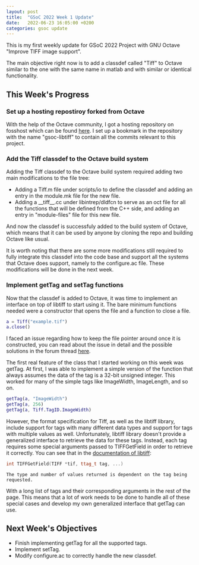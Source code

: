 ```yaml
---
layout: post
title:  "GSoC 2022 Week 1 Update"
date:   2022-06-23 16:05:00 +0200
categories: gsoc update
---
```

This is my first weekly update for GSoC 2022 Project with GNU Octave "Improve TIFF image support".

The main objective right now is to add a classdef called "Tiff" to Octave similar to the one with the same name in matlab and with similar or identical functionality.

## This Week's Progress

### Set up a hosting repostiroy forked from Octave

With the help of the Octave community, I got a hosting repository on fosshost which can be found [here](https://hg.octave.org/octave-libtiff/). I set up a bookmark in the repository with the name "gsoc-libtiff" to contain all the commits relevant to this project.

### Add the Tiff classdef to the Octave build system

Adding the Tiff classdef to the Octave build system required adding two main modifications to the file tree:  
- Adding a Tiff.m file under scripts/io to define the classdef and adding an entry in the module.mk file for the new file.
- Adding a \_\_tiff\_\_.cc under libintrep/dldfcn to serve as an oct file for all the functions that will be defined from the C++ side, and adding an entry in "module-files" file for this new file.

And now the classdef is successfuly added to the build system of Octave, which means that it can be used by anyone by cloning the repo and building Octave like usual.

It is worth noting that there are some more modifications still required to fully integrate this classdef  into the code base and support all the systems that Octave does support, namely to the configure.ac file. These modifications will be done in the next week.

### Implement getTag and setTag functions

Now that the classdef is added to Octave, it was time to implement an interface on top of libtiff to start using it. The bare minimum functions needed were a constructor that opens the file and a function to close a file.
```matlab
a = Tiff("example.tif")
a.close()
```
I faced an issue regarding how to keep the file pointer around once it is constructed, you can read about the issue in detail and the possible solutions in the forum thread [here](https://octave.discourse.group/t/tying-a-c-pointer-to-an-octave-object/2865).

The first real feature of the class that I started working on this week was getTag. At first, I was able to implement a simple version of the function that always assumes the data of the tag is a 32-bit unsigned integer. This worked for many of the simple tags like ImageWidth, ImageLength, and so on.
```matlab
getTag(a, "ImageWidth")
getTag(a, 256)
getTag(a, Tiff.TagID.ImageWidth)
```

However, the format specification for Tiff, as well as the libtiff library, include support for tags with many different data types and support for tags with multiple values as well. Unfortunately, libtiff library doesn't provide a generalized interface to retrieve the data for these tags. Instead, each tag requires some special arguments passed to TIFFGetField in order to retrieve it correctly.  You can see that in the [documentation of libtiff](https://libtiff.gitlab.io/libtiff/man/TIFFGetField.3tiff.html):
```cpp
int TIFFGetField(TIFF *tif, ttag_t tag, ...)
```
```
The type and number of values returned is dependent on the tag being requested.
```

With a long list of tags and their corresponding arguments in the rest of the page.
This means that a lot of work needs to be done to handle all of these special cases and develop my own generalized interface that getTag can use.

## Next Week's Objectives
- Finish implementing getTag for all the supported tags.
- Implement setTag.
- Modify configure.ac to correctly handle the new classdef.